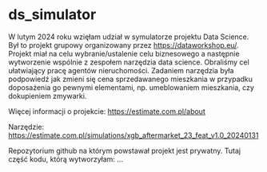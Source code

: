 # ds_simulator
W lutym 2024 roku wzięłam udział w symulatorze projektu Data Science. Był to projekt grupowy organizowany przez https://dataworkshop.eu/. Projekt miał na celu wybranie/ustalenie celu biznesowego a następnie wytworzenie wspólnie z zespołem narzędzia data science. Obraliśmy cel ułatwiający pracę agentów nieruchomości. Zadaniem narzędzia była podpowiedź jak zmieni się cena sprzedawanego mieszkania w przypadku doposażenia go pewnymi elementami, np. umeblowaniem mieszkania, czy dokupieniem zmywarki.

Więcej informacji o projekcie:
https://estimate.com.pl/about

Narzędzie: 
https://estimate.com.pl/simulations/xgb_aftermarket_23_feat_v1.0_20240131

Repozytorium github na którym powstawał projekt jest prywatny. Tutaj część kodu, którą wytworzyłam:
...
